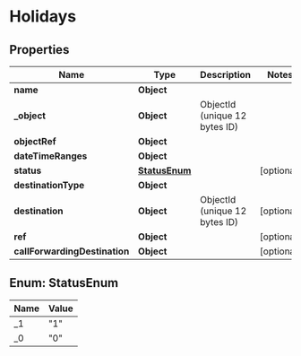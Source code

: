

# Holidays


## Properties

| Name | Type | Description | Notes |
|------------ | ------------- | ------------- | -------------|
|**name** | **Object** |  |  |
|**_object** | **Object** | ObjectId (unique 12 bytes ID) |  |
|**objectRef** | **Object** |  |  |
|**dateTimeRanges** | **Object** |  |  |
|**status** | [**StatusEnum**](#StatusEnum) |  |  [optional] |
|**destinationType** | **Object** |  |  |
|**destination** | **Object** | ObjectId (unique 12 bytes ID) |  [optional] |
|**ref** | **Object** |  |  [optional] |
|**callForwardingDestination** | **Object** |  |  [optional] |



## Enum: StatusEnum

| Name | Value |
|---- | -----|
| _1 | &quot;1&quot; |
| _0 | &quot;0&quot; |



